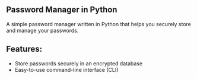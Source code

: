 ## Password Manager in Python 
  
  A simple password manager written in Python that helps you securely store and manage your passwords.

## Features: 
  - Store passwords securely in an encrypted database
  - Easy-to-use command-line interface (CLI)
